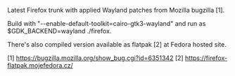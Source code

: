Latest Firefox trunk with applied Wayland patches from Mozilla bugzilla [1].

Build with "--enable-default-toolkit=cairo-gtk3-wayland" and run as $GDK_BACKEND=wayland ./firefox.

There's also compiled version available as flatpak [2] at Fedora hosted site.

[1] https://bugzilla.mozilla.org/show_bug.cgi?id=6351342
[2] https://firefox-flatpak.mojefedora.cz/
